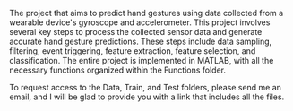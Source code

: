 The project that aims to predict hand gestures using data collected from a wearable device's gyroscope and accelerometer. 
This project involves several key steps to process the collected sensor data and generate accurate hand gesture predictions. 
These steps include data sampling, filtering, event triggering, feature extraction, feature selection, and classification. 
The entire project is implemented in MATLAB, with all the necessary functions organized within the Functions folder.

To request access to the Data, Train, and Test folders, please send me an email, and I will be glad to provide you with a link that includes all the files.
